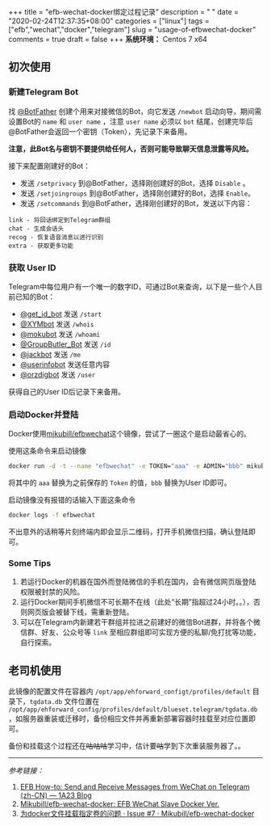 +++
title = "efb-wechat-docker绑定过程记录"
description = " "
date = "2020-02-24T12:37:35+08:00"
categories = ["linux"]
tags = ["efb","wechat","docker","telegram"]
slug = "usage-of-efbwechat-docker"
comments = true
draft = false
+++
**系统环境：** Centos 7 x64

## 初次使用

### 新建Telegram Bot

找 [@BotFather](https://telegram.me/botfather) 创建个用来对接微信的Bot，向它发送 `/newbot` 启动向导，期间需设置Bot的 `name` 和 `user name` ，注意 `user name` 必须以 `bot` 结尾，创建完毕后@BotFather会返回一个密钥（Token），先记录下来备用。

**注意，此Bot名与密钥不要提供给任何人，否则可能导致聊天信息泄露等风险。**

接下来配置刚建好的Bot：

* 发送 `/setprivacy` 到@BotFather，选择刚创建好的Bot，选择 `Disable` 。
* 发送 `/setjoingroups` 到@BotFather，选择刚创建好的Bot，选择 `Enable`。
* 发送 `/setcommands` 到@BotFather，选择刚创建好的Bot，发送以下内容：
```
link - 将回话绑定到Telegram群组
chat - 生成会话头
recog - 恢复语音消息以进行识别
extra - 获取更多功能
```

### 获取 User ID

Telegram中每位用户有一个唯一的数字ID，可通过Bot来查询，以下是一些个人目前已知的Bot：

* [@get_id_bot](https://t.me/get_id_bot) 发送 `/start`
* [@XYMbot](https://t.me/xymbot) 发送 `/whois`
* [@mokubot](https://t.me/mokubot) 发送 `/whoami`
* [@GroupButler_Bot](https://t.me/groupbutler_bot) 发送 `/id`
* [@jackbot](https://t.me/jackbot) 发送 `/me`
* [@userinfobot](https://t.me/userinfobot) 发送任意内容
* [@orzdigbot](https://t.me/orzdigbot) 发送 `/user`

获得自己的User ID后记录下来备用。

### 启动Docker并登陆

Docker使用[mikubill/efbwechat](https://hub.docker.com/r/mikubill/efbwechat)这个镜像，尝试了一圈这个是启动最省心的。

使用这条命令来启动镜像

```bash
docker run -d -t --name "efbwechat" -e TOKEN="aaa" -e ADMIN="bbb" mikubill/efbwechat
```

将其中的 `aaa` 替换为之前保存的 `Token` 的值，`bbb` 替换为User ID即可。

启动镜像没有报错的话输入下面这条命令

```bash
docker logs -f efbwechat
```

不出意外的话稍等片刻终端内即会显示二维码，打开手机微信扫描，确认登陆即可。

### Some Tips

1. 若运行Docker的机器在国外而登陆微信的手机在国内，会有微信网页版登陆权限被封禁的风险。
2. 运行Docker期间手机微信不可长期不在线（此处“长期”指超过24小时。。），否则网页版会被替下线，需重新登陆。
3. 可以在Telegram内新建若干群组并拉进之前建好的微信Bot进群，并将各个微信群、好友、公众号等 `link` 至相应群组即可实现方便的私聊/免打扰等功能，自行探索。

## 老司机使用

此镜像的配置文件在容器内 `/opt/app/ehforward_configt/profiles/default` 目录下，`tgdata.db` 文件位置在 `/opt/app/ehforward_config/profiles/default/blueset.telegram/tgdata.db`，如服务器重装或迁移时，备份相应文件并再重新部署容器时挂载至对应位置即可。

备份和挂载这个过程还在~~咕咕咕~~学习中，估计要~~咕~~学到下次重装服务器了。。

---

*参考链接：*

1. [EFB How-to: Send and Receive Messages from WeChat on Telegram (zh-CN) — 1A23 Blog](https://blog.1a23.com/2017/01/09/EFB-How-to-Send-and-Receive-Messages-from-WeChat-on-Telegram-zh-CN/#0x030-创建-Telegram-Bot)
2. [Mikubill/efb-wechat-docker: EFB WeChat Slave Docker Ver.](https://github.com/Mikubill/efb-wechat-docker)
3. [为docker文件挂载指定卷的问题 · Issue #7 · Mikubill/efb-wechat-docker](https://github.com/Mikubill/efb-wechat-docker/issues/7)
